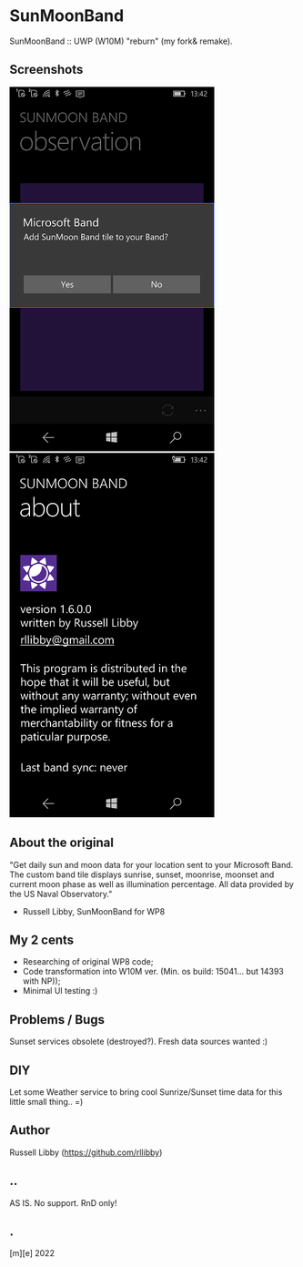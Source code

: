 # SunMoonBand

SunMoonBand :: UWP (W10M) "reburn" (my fork& remake).


## Screenshots

![Screenshot 1](Images/shot1.png)
![Screenshot 2](Images/shot2.png)


## About the original

"Get daily sun and moon data for your location sent to your Microsoft Band. 
The custom band tile displays sunrise, sunset, moonrise, moonset and current moon phase 
as well as illumination percentage. All data provided by the US Naval Observatory."

- Russell Libby, SunMoonBand for WP8

## My 2 cents

- Researching of original WP8 code;
- Code transformation into W10M ver. (Min. os build: 15041... but 14393 with NP));
- Minimal UI testing :)


## Problems / Bugs


Sunset services obsolete (destroyed?). Fresh data sources wanted :)


## DIY

Let some Weather service to bring cool Sunrize/Sunset time data for this little small thing.. =)


## Author

Russell Libby (https://github.com/rllibby)


## ..

AS IS. No support. RnD only!


## .

[m][e] 2022
